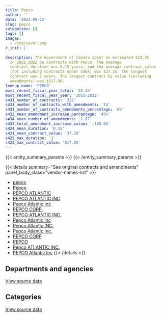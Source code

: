 ```yaml
---
title: Pepco
author: ''
date: '2022-09-15'
slug: pepco
categories: []
tags: []
images:
  - /img/cover.png
r_init: |-
  
description: The Government of Canada spent an estimated $22.3K
  in 2021-2022 on contracts with Pepco. The average
  contract duration was 0.15 years, and the average contract value
  (not including contracts under $10k) was $37.1K. The longest
  contract was 1 years. The largest contract by value (including
  amendments) was $517.5K.
lookup_name: 'PEPCO'
most_recent_fiscal_year_total: '22.3K'
most_recent_fiscal_year_year: '2021-2022'
s431_number_of_contracts: '222'
s431_number_of_contracts_with_amendments: '14'
s431_number_of_contracts_amendments_percentage: '6%'
s432_mean_amendment_increase_percentage: '45%'
s434_mean_number_of_amendments: '1.07'
s433_total_amendment_increase_value: '-180.5K'
s424_mean_duration: '0.15'
s421_mean_contract_value: '37.1K'
s425_max_duration: '1'
s422_max_contract_value: '517.5K'
---
```


<script src="/rmarkdown-libs/htmlwidgets/htmlwidgets.js"></script>
<link href="/rmarkdown-libs/datatables-css/datatables-crosstalk.css" rel="stylesheet" />
<script src="/rmarkdown-libs/datatables-binding/datatables.js"></script>
<script src="/rmarkdown-libs/jquery/jquery-3.6.0.min.js"></script>
<link href="/rmarkdown-libs/dt-core-bootstrap/css/dataTables.bootstrap.min.css" rel="stylesheet" />
<link href="/rmarkdown-libs/dt-core-bootstrap/css/dataTables.bootstrap.extra.css" rel="stylesheet" />
<script src="/rmarkdown-libs/dt-core-bootstrap/js/jquery.dataTables.min.js"></script>
<script src="/rmarkdown-libs/dt-core-bootstrap/js/dataTables.bootstrap.min.js"></script>
<link href="/rmarkdown-libs/crosstalk/css/crosstalk.min.css" rel="stylesheet" />
<script src="/rmarkdown-libs/crosstalk/js/crosstalk.min.js"></script>
<script src="/rmarkdown-libs/htmlwidgets/htmlwidgets.js"></script>
<link href="/rmarkdown-libs/datatables-css/datatables-crosstalk.css" rel="stylesheet" />
<script src="/rmarkdown-libs/datatables-binding/datatables.js"></script>
<script src="/rmarkdown-libs/jquery/jquery-3.6.0.min.js"></script>
<link href="/rmarkdown-libs/dt-core-bootstrap/css/dataTables.bootstrap.min.css" rel="stylesheet" />
<link href="/rmarkdown-libs/dt-core-bootstrap/css/dataTables.bootstrap.extra.css" rel="stylesheet" />
<script src="/rmarkdown-libs/dt-core-bootstrap/js/jquery.dataTables.min.js"></script>
<script src="/rmarkdown-libs/dt-core-bootstrap/js/dataTables.bootstrap.min.js"></script>
<link href="/rmarkdown-libs/crosstalk/css/crosstalk.min.css" rel="stylesheet" />
<script src="/rmarkdown-libs/crosstalk/js/crosstalk.min.js"></script>

{{< entity_summary_params >}}
{{< /entity_summary_params >}}

{{< details summary="See original contracts and amendments" panel_body_class="vendor-names-list" >}}
- [pepco](https://search.open.canada.ca/en/ct/?sort=contract_value_f%20desc&page=1&search_text=%22pepco%22)
- [Pepco](https://search.open.canada.ca/en/ct/?sort=contract_value_f%20desc&page=1&search_text=%22Pepco%22)
- [PEPCO ATLANTIC](https://search.open.canada.ca/en/ct/?sort=contract_value_f%20desc&page=1&search_text=%22PEPCO%20ATLANTIC%22)
- [PEPCO ATLANTIC INC](https://search.open.canada.ca/en/ct/?sort=contract_value_f%20desc&page=1&search_text=%22PEPCO%20ATLANTIC%20INC%22)
- [Pepco Atlantic Inc](https://search.open.canada.ca/en/ct/?sort=contract_value_f%20desc&page=1&search_text=%22Pepco%20Atlantic%20Inc%22)
- [PEPCO CORP.](https://search.open.canada.ca/en/ct/?sort=contract_value_f%20desc&page=1&search_text=%22PEPCO%20CORP.%22)
- [PEPCO ATLANTIC INC.](https://search.open.canada.ca/en/ct/?sort=contract_value_f%20desc&page=1&search_text=%22PEPCO%20ATLANTIC%20INC.%22)
- [Pepco Atlantic inc](https://search.open.canada.ca/en/ct/?sort=contract_value_f%20desc&page=1&search_text=%22Pepco%20Atlantic%20inc%22)
- [Pepco Atlantic INC.](https://search.open.canada.ca/en/ct/?sort=contract_value_f%20desc&page=1&search_text=%22Pepco%20Atlantic%20INC.%22)
- [Pepco Atlantic Inc.](https://search.open.canada.ca/en/ct/?sort=contract_value_f%20desc&page=1&search_text=%22Pepco%20Atlantic%20Inc.%22)
- [PEPCO CORP](https://search.open.canada.ca/en/ct/?sort=contract_value_f%20desc&page=1&search_text=%22PEPCO%20CORP%22)
- [PEPCO](https://search.open.canada.ca/en/ct/?sort=contract_value_f%20desc&page=1&search_text=%22PEPCO%22)
- [Pepco ATLANTIC INC.](https://search.open.canada.ca/en/ct/?sort=contract_value_f%20desc&page=1&search_text=%22Pepco%20ATLANTIC%20INC.%22)
- [PEPCO Atlantic Inc](https://search.open.canada.ca/en/ct/?sort=contract_value_f%20desc&page=1&search_text=%22PEPCO%20Atlantic%20Inc%22)
{{< /details >}}

## Departments and agencies

<div id="htmlwidget-1" style="width:100%;height:auto;" class="datatables html-widget"></div>
<script type="application/json" data-for="htmlwidget-1">{"x":{"style":"bootstrap","filter":"none","vertical":false,"data":[["<a href=\"/departments/aafc-aac/\">Agriculture and Agri-Food Canada<\/a>","<a href=\"/departments/csc-scc/\">Correctional Service of Canada<\/a>","<a href=\"/departments/dfo-mpo/\">Fisheries and Oceans Canada<\/a>","<a href=\"/departments/dnd-mdn/\">National Defence<\/a>","<a href=\"/departments/ec/\">Environment and Climate Change Canada<\/a>","<a href=\"/departments/nrcan-rncan/\">Natural Resources Canada<\/a>","<a href=\"/departments/pc/\">Parks Canada<\/a>","<a href=\"/departments/pwgsc-tpsgc/\">Public Services and Procurement Canada<\/a>"],[679785.44,240432.3,49740.45,2537384.34,null,null,500145.02,276000],[152019.57,126694.47,92189.64,1038901.52,null,11500,187674.68,69000],[null,null,null,null,1702.52,null,null,null],[null,null,null,null,22294.94,null,null,null]],"container":"<table class=\"table table-striped table-hover row-border order-column display\">\n  <thead>\n    <tr>\n      <th>Department<\/th>\n      <th>2018-2019<\/th>\n      <th>2019-2020<\/th>\n      <th>2020-2021<\/th>\n      <th>2021-2022<\/th>\n    <\/tr>\n  <\/thead>\n<\/table>","options":{"order":[[4,"desc"]],"pageLength":10,"autoWidth":true,"columnDefs":[{"targets":1,"render":"function(data, type, row, meta) {\n    return type !== 'display' ? data : DTWidget.formatCurrency(data, \"$\", 2, 3, \",\", \".\", true, null);\n  }"},{"targets":2,"render":"function(data, type, row, meta) {\n    return type !== 'display' ? data : DTWidget.formatCurrency(data, \"$\", 2, 3, \",\", \".\", true, null);\n  }"},{"targets":3,"render":"function(data, type, row, meta) {\n    return type !== 'display' ? data : DTWidget.formatCurrency(data, \"$\", 2, 3, \",\", \".\", true, null);\n  }"},{"targets":4,"render":"function(data, type, row, meta) {\n    return type !== 'display' ? data : DTWidget.formatCurrency(data, \"$\", 2, 3, \",\", \".\", true, null);\n  }"},{"width":"16%","targets":[1,2,3,4]},{"className":"dt-right","targets":[1,2,3,4]}],"orderClasses":false}},"evals":["options.columnDefs.0.render","options.columnDefs.1.render","options.columnDefs.2.render","options.columnDefs.3.render"],"jsHooks":[]}</script>
<p class="text-right">
<a href="https://github.com/GoC-Spending/contracts-data/tree/main/data/out/vendors/pepco/summary_by_fiscal_year_by_department.csv" class="source-data-link btn btn-link">View source data</a>
</p>

## Categories

<div id="htmlwidget-2" style="width:100%;height:auto;" class="datatables html-widget"></div>
<script type="application/json" data-for="htmlwidget-2">{"x":{"style":"bootstrap","filter":"none","vertical":false,"data":[["<a href=\"/categories/defence/\">Defence<\/a>","<a href=\"/categories/transportation_and_logistics/\">Transportation and logistics<\/a>"],[2537384.34,1746103.21],[1038901.52,639078.36],[null,1702.52],[null,22294.94]],"container":"<table class=\"table table-striped table-hover row-border order-column display\">\n  <thead>\n    <tr>\n      <th>Category<\/th>\n      <th>2018-2019<\/th>\n      <th>2019-2020<\/th>\n      <th>2020-2021<\/th>\n      <th>2021-2022<\/th>\n    <\/tr>\n  <\/thead>\n<\/table>","options":{"order":[[4,"desc"]],"dom":"t","pageLength":30,"autoWidth":true,"columnDefs":[{"targets":1,"render":"function(data, type, row, meta) {\n    return type !== 'display' ? data : DTWidget.formatCurrency(data, \"$\", 2, 3, \",\", \".\", true, null);\n  }"},{"targets":2,"render":"function(data, type, row, meta) {\n    return type !== 'display' ? data : DTWidget.formatCurrency(data, \"$\", 2, 3, \",\", \".\", true, null);\n  }"},{"targets":3,"render":"function(data, type, row, meta) {\n    return type !== 'display' ? data : DTWidget.formatCurrency(data, \"$\", 2, 3, \",\", \".\", true, null);\n  }"},{"targets":4,"render":"function(data, type, row, meta) {\n    return type !== 'display' ? data : DTWidget.formatCurrency(data, \"$\", 2, 3, \",\", \".\", true, null);\n  }"},{"width":"16%","targets":[1,2,3,4]},{"className":"dt-right","targets":[1,2,3,4]}],"orderClasses":false,"lengthMenu":[10,25,30,50,100]}},"evals":["options.columnDefs.0.render","options.columnDefs.1.render","options.columnDefs.2.render","options.columnDefs.3.render"],"jsHooks":[]}</script>
<p class="text-right">
<a href="https://github.com/GoC-Spending/contracts-data/tree/main/data/out/vendors/pepco/summary_by_fiscal_year_by_category.csv" class="source-data-link btn btn-link">View source data</a>
</p>
